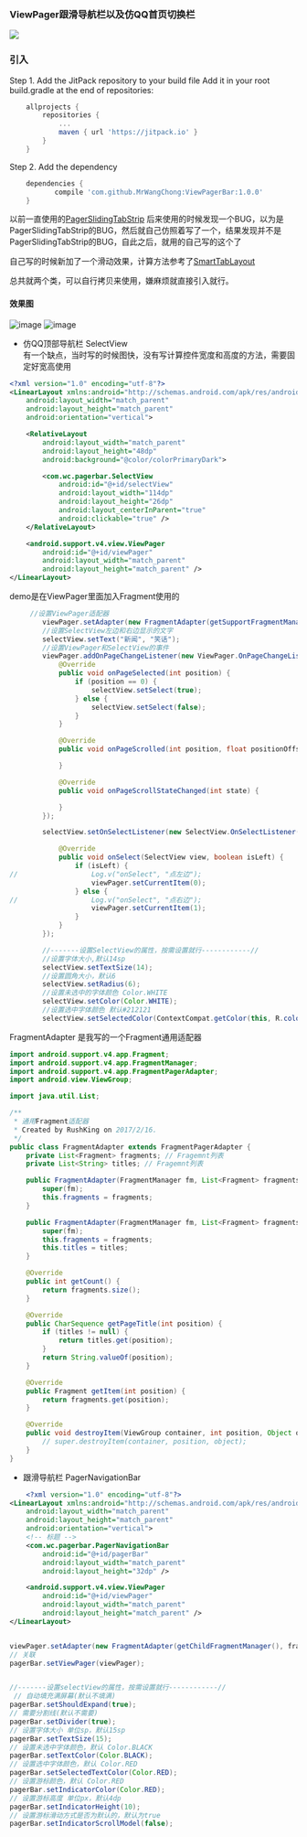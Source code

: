 ### ViewPager跟滑导航栏以及仿QQ首页切换栏

[![](https://jitpack.io/v/MrWangChong/ViewPagerBar.svg)](https://jitpack.io/#MrWangChong/ViewPagerBar)

### 引入
Step 1. Add the JitPack repository to your build file Add it in your root build.gradle at the end of repositories:
```gradle
	allprojects {
		repositories {
			...
			maven { url 'https://jitpack.io' }
		}
	}
```
Step 2. Add the dependency
```gradle
	dependencies {
	       compile 'com.github.MrWangChong:ViewPagerBar:1.0.0'
	}
```

以前一直使用的[PagerSlidingTabStrip](https://github.com/astuetz/PagerSlidingTabStrip) 后来使用的时候发现一个BUG，以为是PagerSlidingTabStrip的BUG，然后就自己仿照着写了一个，结果发现并不是PagerSlidingTabStrip的BUG，自此之后，就用的自己写的这个了

自己写的时候新加了一个滑动效果，计算方法参考了[SmartTabLayout](https://github.com/ogaclejapan/SmartTabLayout)

总共就两个类，可以自行拷贝来使用，嫌麻烦就直接引入就行。

#### 效果图
![image](https://github.com/MrWangChong/ViewPagerBar/blob/master/app/image/image1.gif)
![image](https://github.com/MrWangChong/ViewPagerBar/blob/master/app/image/image2.gif)

* 仿QQ顶部导航栏  SelectView  
有一个缺点，当时写的时候图快，没有写计算控件宽度和高度的方法，需要固定好宽高使用

```xml
<?xml version="1.0" encoding="utf-8"?>
<LinearLayout xmlns:android="http://schemas.android.com/apk/res/android"
    android:layout_width="match_parent"
    android:layout_height="match_parent"
    android:orientation="vertical">

    <RelativeLayout
        android:layout_width="match_parent"
        android:layout_height="48dp"
        android:background="@color/colorPrimaryDark">

        <com.wc.pagerbar.SelectView
            android:id="@+id/selectView"
            android:layout_width="114dp"
            android:layout_height="26dp"
            android:layout_centerInParent="true"
            android:clickable="true" />
    </RelativeLayout>

    <android.support.v4.view.ViewPager
        android:id="@+id/viewPager"
        android:layout_width="match_parent"
        android:layout_height="match_parent" />
</LinearLayout>
```
demo是在ViewPager里面加入Fragment使用的
```java
     //设置ViewPager适配器
        viewPager.setAdapter(new FragmentAdapter(getSupportFragmentManager(), fragments));
        //设置SelectView左边和右边显示的文字
        selectView.setText("新闻", "笑话");
        //设置ViewPager和SelectView的事件
        viewPager.addOnPageChangeListener(new ViewPager.OnPageChangeListener() {
            @Override
            public void onPageSelected(int position) {
                if (position == 0) {
                    selectView.setSelect(true);
                } else {
                    selectView.setSelect(false);
                }
            }

            @Override
            public void onPageScrolled(int position, float positionOffset, int positionOffsetPixels) {

            }

            @Override
            public void onPageScrollStateChanged(int state) {

            }
        });

        selectView.setOnSelectListener(new SelectView.OnSelectListener() {

            @Override
            public void onSelect(SelectView view, boolean isLeft) {
                if (isLeft) {
//					Log.v("onSelect", "点左边");
                    viewPager.setCurrentItem(0);
                } else {
//					Log.v("onSelect", "点右边");
                    viewPager.setCurrentItem(1);
                }
            }
        });

        //-------设置SelectView的属性，按需设置就行------------//
        //设置字体大小,默认14sp
        selectView.setTextSize(14);
        //设置圆角大小，默认6
        selectView.setRadius(6);
        //设置未选中的字体颜色 Color.WHITE
        selectView.setColor(Color.WHITE);
        //设置选中字体颜色 默认#212121
        selectView.setSelectedColor(ContextCompat.getColor(this, R.color.colorPrimaryDark));

```
FragmentAdapter 是我写的一个Fragment通用适配器

```java
import android.support.v4.app.Fragment;
import android.support.v4.app.FragmentManager;
import android.support.v4.app.FragmentPagerAdapter;
import android.view.ViewGroup;

import java.util.List;

/**
 * 通用Fragment适配器
 * Created by RushKing on 2017/2/16.
 */
public class FragmentAdapter extends FragmentPagerAdapter {
    private List<Fragment> fragments; // Fragemnt列表
    private List<String> titles; // Fragemnt列表

    public FragmentAdapter(FragmentManager fm, List<Fragment> fragments) {
        super(fm);
        this.fragments = fragments;
    }

    public FragmentAdapter(FragmentManager fm, List<Fragment> fragments, List<String> titles) {
        super(fm);
        this.fragments = fragments;
        this.titles = titles;
    }

    @Override
    public int getCount() {
        return fragments.size();
    }

    @Override
    public CharSequence getPageTitle(int position) {
        if (titles != null) {
            return titles.get(position);
        }
        return String.valueOf(position);
    }

    @Override
    public Fragment getItem(int position) {
        return fragments.get(position);
    }

    @Override
    public void destroyItem(ViewGroup container, int position, Object object) {
        // super.destroyItem(container, position, object);
    }
}

```
* 跟滑导航栏 PagerNavigationBar
```xml
    <?xml version="1.0" encoding="utf-8"?>
<LinearLayout xmlns:android="http://schemas.android.com/apk/res/android"
    android:layout_width="match_parent"
    android:layout_height="match_parent"
    android:orientation="vertical">
    <!-- 标题 -->
    <com.wc.pagerbar.PagerNavigationBar
        android:id="@+id/pagerBar"
        android:layout_width="match_parent"
        android:layout_height="32dp" />

    <android.support.v4.view.ViewPager
        android:id="@+id/viewPager"
        android:layout_width="match_parent"
        android:layout_height="match_parent" />
</LinearLayout>

```

```java

viewPager.setAdapter(new FragmentAdapter(getChildFragmentManager(), fragments, titles));
// 关联
pagerBar.setViewPager(viewPager);


//-------设置selectView的属性，按需设置就行------------//
 // 自动填充满屏幕(默认不填满)
pagerBar.setShouldExpand(true);
// 需要分割线(默认不需要)
pagerBar.setDivider(true);
// 设置字体大小 单位sp，默认15sp
pagerBar.setTextSize(15);
// 设置未选中字体颜色，默认 Color.BLACK
pagerBar.setTextColor(Color.BLACK);
// 设置选中字体颜色，默认 Color.RED
pagerBar.setSelectedTextColor(Color.RED);
// 设置游标颜色，默认 Color.RED
pagerBar.setIndicatorColor(Color.RED);
// 设置游标高度 单位px，默认4dp
pagerBar.setIndicatorHeight(10);
// 设置游标滑动方式是否为默认的，默认为true
pagerBar.setIndicatorScrollModel(false);
        
```


